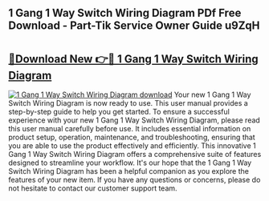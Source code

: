 ## 1 Gang 1 Way Switch Wiring Diagram PDf Free Download - Part-Tik Service Owner Guide u9ZqH

# <h2><a href="http://dfqjuuu.blite.top/?on=1+Gang+1+Way+Switch+Wiring+Diagram">🔗Download New 👉🔴 1 Gang 1 Way Switch Wiring Diagram</a></h2>

[![1 Gang 1 Way Switch Wiring Diagram download](https://i.imgur.com/lujVjoI.png)](http://dfqjuuu.blite.top/?on=1+Gang+1+Way+Switch+Wiring+Diagram)
Your new 1 Gang 1 Way Switch Wiring Diagram is now ready to use. This user manual provides a step-by-step guide to help you get started. To ensure a successful experience with your new 1 Gang 1 Way Switch Wiring Diagram, please read this user manual carefully before use. It includes essential information on product setup, operation, maintenance, and troubleshooting, ensuring that you are able to use the product effectively and efficiently. This innovative 1 Gang 1 Way Switch Wiring Diagram offers a comprehensive suite of features designed to streamline your workflow. It's our hope that the 1 Gang 1 Way Switch Wiring Diagram has been a helpful companion as you explore the features of your new item. If you have any questions or concerns, please do not hesitate to contact our customer support team.
